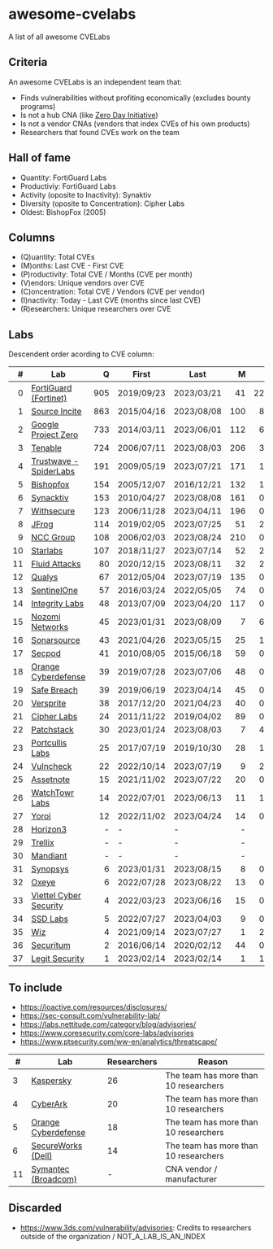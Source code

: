 # awesome-cvelabs

A list of all awesome CVELabs

## Criteria

An awesome CVELabs is an independent team that:

* Finds vulnerabilities without profiting economically (excludes bounty programs)
* Is not a hub CNA (like [Zero Day Initiative](https://www.zerodayinitiative.com/))
* Is not a vendor CNAs (vendors that index CVEs of his own products)
* Researchers that found CVEs work on the team

## Hall of fame

* Quantity: FortiGuard Labs
* Productiviy: FortiGuard Labs
* Activity (oposite to Inactivity): Synaktiv
* Diversity (oposite to Concentration): Cipher Labs
* Oldest: BishopFox (2005)

## Columns

* (Q)uantity: Total CVEs
* (M)onths: Last CVE - First CVE
* (P)roductivity: Total CVE / Months (CVE per month)
* (V)endors: Unique vendors over CVE 
* (C)oncentration: Total CVE / Vendors (CVE per vendor)
* (I)nactivity: Today - Last CVE (months since last CVE)
* (R)esearchers: Unique researchers over CVE

## Labs

Descendent order acording to CVE column:

|  #  | Lab |  Q  |    First    |    Last     |  M  |  P  |  V  |  C  |  I  |  R  |
| --: |----------------------------------------------------| --: |------------|------------| --: | --: | --: | --: | --: | --: |
|  0  | [FortiGuard (Fortinet)](https://www.fortiguard.com/zeroday)                 | 905   | 2019/09/23  | 2023/03/21 | 41     | 22.0 | 179 | 5.0  | 5 | - |
|  1  | [Source Incite](https://srcincite.io/advisories/) | 863 | 2015/04/16  | 2023/08/08 | 100 | 8.6 | 65  | 13.2 | 0  | 14 |
|  2  | [Google Project Zero](https://bugs.chromium.org/p/project-zero/issues/list) | 733 | 2014/03/11  | 2023/06/01 | 112 | 6.5 | 59 | 12.4 | 2 | 41 |
|  3  | [Tenable](https://www.tenable.com/security/research) | 724 | 2006/07/11  | 2023/08/03 | 206 | 3.5 | 135 | 5.3 | 0 | - |
|  4  | [Trustwave - SpiderLabs](https://www.trustwave.com/en-us/resources/security-resources/security-advisories/) | 191 | 2009/05/19  | 2023/07/21 | 171 | 1.1 | 63 | 3.0 | 1 | 60 |
|  5  | [Bishopfox](https://bishopfox.com/blog/advisories) | 154 | 2005/12/07  | 2016/12/21 | 132 | 1.2 | 44 | 3.5 | 78 | 43 |
|  6  | [Synacktiv](https://www.synacktiv.com/en/advisories) | 153 | 2010/04/27  | 2023/08/08 | 161 | 0.9 | 52 | 2.9 | 0 | 42 |
|  7  | [Withsecure](https://labs.withsecure.com/advisories/) | 123 | 2006/11/28  | 2023/04/11 | 196 | 0.6 | 73 | 1.7 | 4 | - |
|  8  | [JFrog](https://research.jfrog.com/) | 114 | 2019/02/05  | 2023/07/25 | 51 | 2.2 | 56 | 2.0 | 1 | 7 |
|  9  | [NCC Group](https://research.nccgroup.com/category/technical-advisories/) | 108 | 2006/02/03  | 2023/08/24 | 210 | 0.5 | 80 | 1.3 | 0 | 220 |
| 10  | [Starlabs](https://starlabs.sg/advisories) | 107 | 2018/11/27  | 2023/07/14 | 52 | 2.0 | 24 | 4.4 | 1 | 3 |
| 11  | [Fluid Attacks](https://fluidattacks.com/advisories/) | 80 | 2020/12/15  | 2023/08/11 | 32 | 2.5 | 53 | 1.5 | 0 | 6 |
| 12  | [Qualys](https://www.qualys.com/research/security-advisories/) | 67 | 2012/05/04  | 2023/07/19 | 135 | 0.5 | 41 | - | 1 | - |
| 13  | [SentinelOne](https://www.sentinelone.com/labs/our-cves/) | 57 | 2016/03/24  | 2022/05/05 | 74 | 0.8 | 25 | 2.2 | 16 | 5 |
| 14  | [Integrity Labs](https://labs.integrity.pt/advisories/) | 48 | 2013/07/09  | 2023/04/20 | 117 | 0.4 | 37 | 1.3 | 4 | 7 |
| 15  | [Nozomi Networks](https://www.nozominetworks.com/labs/vulnerability-advisories/) | 45 | 2023/01/31  | 2023/08/09 | 7 | 6.4 | 8 | 5.6 | 0 | - |
| 16  | [Sonarsource](https://www.sonarsource.com/) | 43 | 2021/04/26  | 2023/05/15 | 25 | 1.7 | - | - | 2 | - |
| 17  | [Secpod](https://www.secpod.com/) | 41 | 2010/08/05  | 2015/06/18 | 59 | 0.7 | 35 | 1.1 | 97 | 8 |
| 18  | [Orange Cyberdefense](https://www.orangecyberdefense.com) | 39 | 2019/07/28  | 2023/07/06 | 48 | 0.8 | 29 | 1.3 | 1 | 18 |
| 19  | [Safe Breach](https://www.safebreach.com/cve-discoveries/) | 39 | 2019/06/19  | 2023/04/14 | 45 | 0.9 | 25 | 1.6 | 4 | - |
| 20  | [Versprite](https://versprite.com/) | 38 | 2017/12/20  | 2021/04/23 | 40 | 0.9 | 29 | 1.3 | 28 | - |
| 21  | [Cipher Labs](https://labs.cipher.com/projects/vulnerability-research/index.html) | 24 | 2011/11/22  | 2019/04/02 | 89 | 0.3 | 18 | 1.3 | 54 | 1 |
| 22  | [Patchstack](https://patchstack.com/) | 30 | 2023/01/24  | 2023/08/03 | 7 | 4.3 | - | - | 0 | - |
| 23  | [Portcullis Labs](https://labs.portcullis.co.uk/advisories/) | 25 | 2017/07/19  | 2019/10/30 | 28 | 1.2 | 10 | 2.5 | 45 | 10 |
| 24  | [Vulncheck](https://vulncheck.com/) | 22 | 2022/10/14  | 2023/07/19 | 9 | 2.4 | 16 | 1.3 | 1 | - |
| 25  | [Assetnote](https://www.assetnote.io/) | 15 | 2021/11/02  | 2023/07/22 | 20 | 0.7 | 14 | 1.0 | 1 | 2 |
| 26  | [WatchTowr Labs](https://labs.watchtowr.com/) | 14 | 2022/07/01  | 2023/06/13 | 11 | 1.3 | 10 | 1.4 | 2 | 4 |
| 27  | [Yoroi](https://yoroi.company/research/) | 12 | 2022/11/02  | 2023/04/24 | 14 | 0.8 | 3 | 4.0 | 3 | 2 |
| 28  | [Horizon3](https://www.horizon3.ai/) | - | - | - | - | - | - | - | - | - |
| 29  | [Trellix](https://www.trellix.com/) | - | - | - | - | - | - | - | - | - |
| 30  | [Mandiant](https://www.mandiant.com/) | - | - | - | - | - | - | - | - | - |
| 31  | [Synopsys](https://www.synopsys.com/blogs/software-security/tag/cybersecurity-research-center/) | 6 | 2023/01/31  | 2023/08/15 | 8 | 0.9 | 5 | 1.2 | 0 | 6 |
| 32  | [Oxeye](https://www.oxeye.io/resources-category/research) | 6 | 2022/07/28  | 2023/08/22 | 13 | 0.7 | 4 | 1.5 | 0 | 2 |
| 33  | [Viettel Cyber Security](https://blog.viettelcybersecurity.com/tag/researches/) | 4 | 2022/03/23  | 2023/06/16 | 15 | 0.3 | 4 | 1.0 | 2 | 7 |
| 34  | [SSD Labs](https://ssd-disclosure.com/advisories/) | 5 | 2022/07/27  | 2023/04/03 | 9 | 0.3 | 3 | 1.6 | 4 | 2 |
| 35  | [Wiz](https://www.wiz.io/blog/tag/research) | 4 | 2021/09/14  | 2023/07/27 | 1 | 2.0 | 2 | 2.0 | 1 | 2 |
| 36  | [Securitum](https://research.securitum.com/) | 2 | 2016/06/14  | 2020/02/12 | 44 | 0.1 | 2 | 1.0 | 42 | 1 |
| 37  | [Legit Security](https://www.legitsecurity.com/) | 1 | 2023/02/14  | 2023/02/14 | 1 | 1.0 | 1 | 1.0 | 7 | 1 |

## To include

* https://ioactive.com/resources/disclosures/
* https://sec-consult.com/vulnerability-lab/
* https://labs.nettitude.com/category/blog/advisories/
* https://www.coresecurity.com/core-labs/advisories
* https://www.ptsecurity.com/ww-en/analytics/threatscape/

| #  | Lab                                                   | Researchers | Reason                                |
|----|-------------------------------------------------------|-------------|---------------------------------------|
| 3  | [Kaspersky](https://www.kaspersky.com/about/team/great)                            | 26          | The team has more than 10 researchers |
| 4  | [CyberArk](https://labs.cyberark.com/cyberark-labs-security-advisories/)            | 20          | The team has more than 10 researchers |
| 5  | [Orange Cyberdefense](https://www.orangecyberdefense.com)                          | 18          | The team has more than 10 researchers |
| 6  | [SecureWorks (Dell)](https://www.secureworks.com/research/#resource-type=Advisory)  | 14          | The team has more than 10 researchers |
| 11 | [Symantec (Broadcom)](https://support.broadcom.com/web/ecx/security-advisory)      | -           | CNA vendor / manufacturer            |

## Discarded

* https://www.3ds.com/vulnerability/advisories: Credits to researchers outside of the organization / NOT_A_LAB_IS_AN_INDEX
